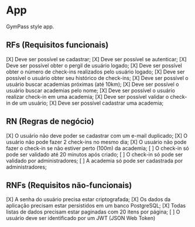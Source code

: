 # App

GymPass style app.

## RFs (Requisitos funcionais)

[X] Deve ser possível se cadastrar;
[X] Deve ser possível se autenticar;
[X] Deve ser possível obter o pergil de usuário logado;
[X] Deve ser possível obter o número de check-ins realizados pelo usuário logado;
[X] Deve ser possível o usuário obter seu histórico de check-ins;
[X] Deve ser possível o usuário buscar academias próximas (até 10km);
[X] Deve ser possível o usuário buscar academias pelo nome;
[X] Deve ser possível o usuário realizar check-in em uma academia;
[X] Deve ser possível validar o check-in de um usuário;
[X] Deve ser possível cadastrar uma academia;

## RN (Regras de negócio)

[X] O usuário não deve poder se cadastrar com um e-mail duplicado;
[X] O usuário não pode fazer 2 check-ins no mesmo dia;
[X] O usuário não pode fazer o check-in se não estiver perto (100m) da academia;
[ ] O check-in só pode ser validado até 20 minutos após criado;
[ ] O check-in só pode ser validado por administradores;
[ ] A academia só pode ser cadastrada por administradores; 

## RNFs (Requisitos não-funcionais)

[X] A senha do usuário precisa estar criptografada;
[X] Os dados da aplicação precisam estar persistidos em um banco PostgreSQL;
[X] Todas listas de dados precisam estar paginadas com 20 itens por página;
[ ] O usuário deve ser identificado por um JWT (JSON Web Token)